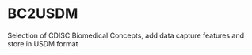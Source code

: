 # BC2USDM
Selection of CDISC Biomedical Concepts, add data capture features and store in USDM format
